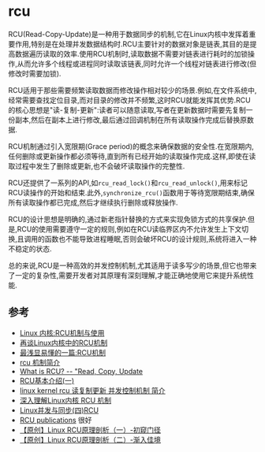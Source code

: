 
# rcu

RCU(Read-Copy-Update)是一种用于数据同步的机制,它在Linux内核中发挥着重要作用,特别是在处理并发数据结构时.RCU主要针对的数据对象是链表,其目的是提高数据遍历读取的效率.使用RCU机制时,读取数据不需要对链表进行耗时的加锁操作,从而允许多个线程或进程同时读取该链表,同时允许一个线程对链表进行修改(但修改时需要加锁).

RCU适用于那些需要频繁读取数据而修改操作相对较少的场景.例如,在文件系统中,经常需要查找定位目录,而对目录的修改并不频繁,这时RCU就能发挥其优势.RCU的核心思想是"读-复制-更新":读者可以随意读取,写者在更新数据时需要先复制一份副本,然后在副本上进行修改,最后通过回调机制在所有读取操作完成后替换原数据.

RCU机制通过引入宽限期(Grace period)的概念来确保数据的安全性.在宽限期内,任何删除或更新操作都必须等待,直到所有已经开始的读取操作完成.这样,即使在读取过程中发生了删除或更新,也不会破坏读取操作的完整性.

RCU还提供了一系列的API,如`rcu_read_lock()`和`rcu_read_unlock()`,用来标记RCU读操作的开始和结束.此外,`synchronize_rcu()`函数用于等待宽限期结束,确保所有读取操作都已完成,然后才继续执行删除或释放操作.

RCU的设计思想是明确的,通过新老指针替换的方式来实现免锁方式的共享保护.但是,RCU的使用需要遵守一定的规则,例如在RCU读临界区内不允许发生上下文切换,且调用的函数也不能导致进程睡眠,否则会破坏RCU的设计规则,系统将进入一种不稳定的状态.

总的来说,RCU是一种高效的并发控制机制,尤其适用于读多写少的场景,但它也带来了一定的复杂性,需要开发者对其原理有深刻理解,才能正确地使用它来提升系统性能.

## 参考

- [Linux 内核:RCU机制与使用](https://www.cnblogs.com/schips/p/linux_cru.html)
- [再谈Linux内核中的RCU机制](http://blog.chinaunix.net/uid-23769728-id-3080134.html)
- [最浅显易懂的一篇:RCU机制](https://cloud.tencent.com/developer/article/1521416)
- [rcu 机制简介](https://zhuanlan.zhihu.com/p/113999842)
- [What is RCU? -- "Read, Copy, Update](https://www.kernel.org/doc/html/latest/RCU/whatisRCU.html)
- [RCU基本介绍(一)](https://blog.csdn.net/lsshao/article/details/132472536)
- [linux kernel rcu 读复制更新 并发控制机制 简介](https://blog.csdn.net/whatday/article/details/114474435)
- [深入理解Linux内核 RCU 机制](https://xie.infoq.cn/article/b8445304d95499bae688a9f28)
- [Linux并发与同步(四)RCU](https://carlyleliu.github.io/2021/Linux%E5%B9%B6%E5%8F%91%E4%B8%8E%E5%90%8C%E6%AD%A5%EF%BC%88%E5%9B%9B%EF%BC%89RCU/)
- [RCU publications](https://docs.google.com/document/d/1X0lThx8OK0ZgLMqVoXiR4ZrGURHrXK6NyLRbeXe3Xac/edit#heading=h.gidbhbrm8o5x) 很好
- [【原创】Linux RCU原理剖析（一）-初窥门径](https://www.cnblogs.com/LoyenWang/p/12681494.html)
- [【原创】Linux RCU原理剖析（二）-渐入佳境](https://www.cnblogs.com/LoyenWang/p/12770878.html)